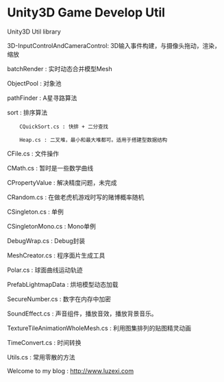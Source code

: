 Unity3D Game Develop Util
===========

Unity3D Util library

3D-InputControlAndCameraControl: 3D输入事件构建，与摄像头拖动，渲染，缩放

batchRender : 实时动态合并模型Mesh

ObjectPool : 对象池

pathFinder : A星寻路算法

sort : 排序算法
		
		CQuickSort.cs : 快排 + 二分查找

		Heap.cs : 二叉堆，最小和最大堆都可。适用于搭建型数据结构

CFile.cs : 文件操作

CMath.cs : 暂时是一些数学曲线

CPropertyValue : 解决精度问题，未完成

CRandom.cs : 在做老虎机游戏时写的赌博概率随机

CSingleton.cs : 单例

CSingletonMono.cs : Mono单例

DebugWrap.cs : Debug封装

MeshCreator.cs : 程序面片生成工具

Polar.cs : 球面曲线运动轨迹

PrefabLightmapData : 烘培模型动态加载

SecureNumber.cs : 数字在内存中加密

SoundEffect.cs : 声音组件，播放音效，播放背景音乐。

TextureTileAnimationWholeMesh.cs : 利用图集排列的贴图精灵动画

TimeConvert.cs : 时间转换

Utils.cs : 常用零散的方法

Welcome to my blog : http://www.luzexi.com 
